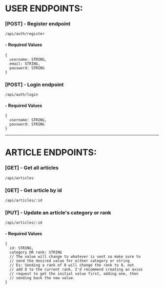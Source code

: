 # USER ENDPOINTS:
### [**POST**] **- Register endpoint**
```
/api/auth/register
```
#### - Required Values
```
{
  username: STRING,
  email: STRING,
  password: STRING
}
```

### [**POST**] **- Login endpoint**
```
/api/auth/login
```
#### - Required Values
```
{
  username: STRING,
  password: STRING
}
```
-------------------------------------------
# ARTICLE ENDPOINTS:
### [**GET**] **- Get all articles**
```
/api/articles
```

### [**GET**] **- Get article by id**
```
/api/articles/:id
```

### [**PUT**] **- Update an article's category or rank**
```
/api/articles/:id
```
#### - Required Values
```
{
  id: STRING,
  category OR rank: STRING
  // The value will change to whatever is sent so make sure to 
  // send the desired value for either category or string
  // Ex: Sending a rank of 8 will change the rank to 8, not
  // add 8 to the current rank. I'd recommend creating an axios 
  // request to get the initial value first, adding one, then 
  // sending back the new value.
}
```
